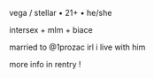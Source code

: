 vega / stellar • 21+ • he/she

intersex + mlm + biace

married to @1prozac irl i live with him

more info in rentry !

